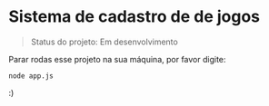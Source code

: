 # Sistema de cadastro de de jogos 

> Status do projeto: Em desenvolvimento

Parar rodas esse projeto na sua máquina, por favor digite:

```
node app.js
```
 
:)